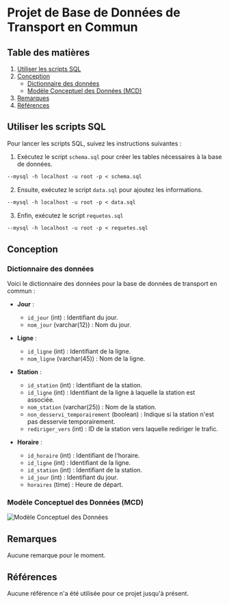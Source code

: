 # Projet de Base de Données de Transport en Commun

## Table des matières

1. [Utiliser les scripts SQL](#utiliser-les-scripts-sql)
2. [Conception](#conception)
   - [Dictionnaire des données](#dictionnaire-des-données)
   - [Modèle Conceptuel des Données (MCD)](#modèle-conceptuel-des-données-mcd)
3. [Remarques](#remarques)
4. [Références](#références)

## Utiliser les scripts SQL

Pour lancer les scripts SQL, suivez les instructions suivantes :

1. Exécutez le script `schema.sql` pour créer les tables nécessaires à la base de données.

```p
--mysql -h localhost -u root -p < schema.sql
```

2. Ensuite, exécutez le script `data.sql` pour ajoutez les informations.

```p
--mysql -h localhost -u root -p < data.sql
```

3. Enfin, exécutez le script `requetes.sql`

```p
--mysql -h localhost -u root -p < requetes.sql
```

## Conception

### Dictionnaire des données

Voici le dictionnaire des données pour la base de données de transport en commun :

- **Jour** :

  - `id_jour` (int) : Identifiant du jour.
  - `nom_jour` (varchar(12)) : Nom du jour.

- **Ligne** :

  - `id_ligne` (int) : Identifiant de la ligne.
  - `nom_ligne` (varchar(45)) : Nom de la ligne.

- **Station** :

  - `id_station` (int) : Identifiant de la station.
  - `id_ligne` (int) : Identifiant de la ligne à laquelle la station est associée.
  - `nom_station` (varchar(25)) : Nom de la station.
  - `non_desservi_temporairement` (boolean) : Indique si la station n'est pas desservie temporairement.
  - `rediriger_vers` (int) : ID de la station vers laquelle rediriger le trafic.

- **Horaire** :
  - `id_horaire` (int) : Identifiant de l'horaire.
  - `id_ligne` (int) : Identifiant de la ligne.
  - `id_station` (int) : Identifiant de la station.
  - `id_jour` (int) : Identifiant du jour.
  - `horaires` (time) : Heure de départ.

### Modèle Conceptuel des Données (MCD)

![Modèle Conceptuel des Données]()

## Remarques

Aucune remarque pour le moment.

## Références

Aucune référence n'a été utilisée pour ce projet jusqu'à présent.
